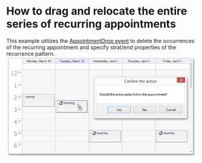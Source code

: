 # How to drag and relocate the entire series of recurring appointments


<p>This example utilizes the <a href="http://documentation.devexpress.com/#WindowsForms/DevExpressXtraSchedulerSchedulerControl_AppointmentDroptopic">AppointmentDrop event</a> to delete the occurrences of the recurring appointment and specify strat/end properties of the recurrence pattern.<br /><img src="https://raw.githubusercontent.com/DevExpress-Examples/how-to-drag-and-relocate-the-entire-series-of-recurring-appointments-e162/15.2.4+/media/81b14e97-d7b1-11e4-80bf-00155d62480c.png"></p>

<br/>



